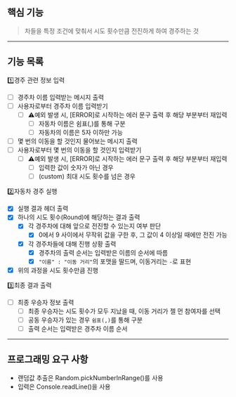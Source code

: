 ## 핵심 기능

> 차들을 특정 조건에 맞춰서 시도 횟수만큼 전진하게 하여 경주하는 것

---

## 기능 목록

1️⃣경주 관련 정보 입력

-[ ] 경주차 이름 입력받는 메시지 출력
-[ ] 사용자로부터 경주차 이름 입력받기
    -[ ] ⚠️예외 발생 시, [ERROR]로 시작하는 에러 문구 출력 후 해당 부분부터 재입력
        -[ ] 자동차 이름은 쉼표(,)를 통해 구분
        -[ ] 자동차의 이름은 5자 이하만 가능
-[ ] 몇 번의 이동을 할 것인지 물어보는 메시지 출력
-[ ] 사용자로부터 몇 번의 이동을 할 것인지 입력받기
    -[ ] ⚠️예외 발생 시, [ERROR]로 시작하는 에러 문구 출력 후 해당 부분부터 재입력
        -[ ] 입력한 값이 숫자가 아닌 경우
        -[ ] (custom) 최대 시도 횟수를 넘은 경우

2️⃣자동차 경주 실행

-[x] 실행 결과 헤더 출력
-[x] 하나의 시도 횟수(Round)에 해당하는 결과 출력
    -[x] 각 경주차에 대해 앞으로 전진할 수 있는지 여부 판단
        -[x] 0에서 9 사이에서 무작위 값을 구한 후, 그 값이 4 이상일 때에만 전진 가능
    -[x] 각 경주차들에 대해 진행 상황 출력
        -[x] 경주차의 출력 순서는 입력받은 이름의 순서에 따름
        -[x] `"이름" : "이동 거리"`의 포맷을 딸드며, 이동거리는 `-`로 표현
-[x] 위의 과정을 시도 횟수만큼 진행

3️⃣최종 결과 출력

-[ ] 최종 우승자 정보 출력
    -[ ] 최종 우승자는 시도 횟수가 모두 지났을 때, 이동 거리가 젤 먼 참여자를 선택
    -[ ] 공동 우승자가 있는 경우 `쉼표(,)`를 통해 구분
    -[ ] 출력 순서는 입력받은 경주차 이름 순서

---

## 프로그래밍 요구 사항

- 랜덤값 추출은 Random.pickNumberInRange()를 사용
- 입력은 Console.readLine()을 사용